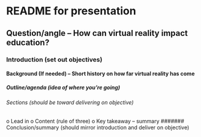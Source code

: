 # README for presentation

## Question/angle – How can virtual reality impact education?
### Introduction (set out objectives)
#### Background (If needed) – Short history on how far virtual reality has come
##### Outline/agenda (idea of where you’re going)
###### Sections (should be toward delivering on objective)
o	Lead in
o	Content (rule of three)
o	Key takeaway – summary
####### Conclusion/summary (should mirror introduction and deliver on objective)
